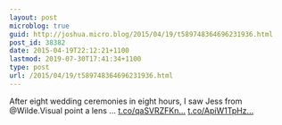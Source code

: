 ```yaml
---
layout: post
microblog: true
guid: http://joshua.micro.blog/2015/04/19/t589748364696231936.html
post_id: 38382
date: 2015-04-19T22:12:21+1100
lastmod: 2019-07-30T17:41:34+1100
type: post
url: /2015/04/19/t589748364696231936.html
---
```

After eight wedding ceremonies in eight hours, I saw Jess from @Wilde.Visual point a lens … [t.co/qaSVRZFKn...](http://t.co/qaSVRZFKny) [t.co/ApiW1TpHz...](http://t.co/ApiW1TpHzq)
